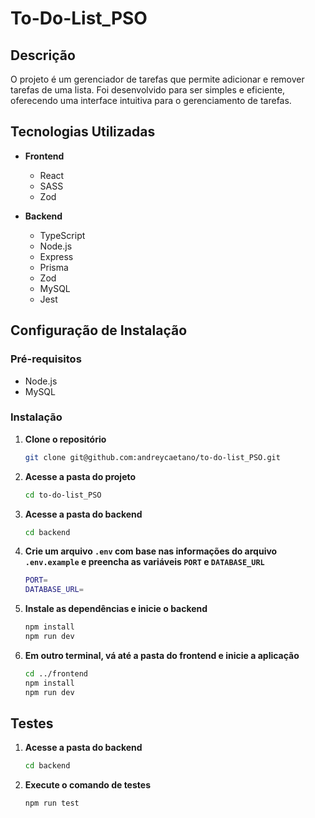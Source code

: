 # To-Do-List_PSO

## Descrição

O projeto é um gerenciador de tarefas que permite adicionar e remover tarefas de uma lista. Foi desenvolvido para ser simples e eficiente, oferecendo uma interface intuitiva para o gerenciamento de tarefas.

## Tecnologias Utilizadas

- **Frontend**
  - React
  - SASS
  - Zod

- **Backend**
  - TypeScript
  - Node.js
  - Express
  - Prisma
  - Zod
  - MySQL
  - Jest

## Configuração de Instalação

### Pré-requisitos

- Node.js
- MySQL

### Instalação

1. **Clone o repositório**
    ```bash
    git clone git@github.com:andreycaetano/to-do-list_PSO.git
    ```

2. **Acesse a pasta do projeto**
    ```bash
    cd to-do-list_PSO
    ```

3. **Acesse a pasta do backend**
    ```bash
    cd backend
    ```

4. **Crie um arquivo `.env` com base nas informações do arquivo `.env.example` e preencha as variáveis `PORT` e `DATABASE_URL`**
    ```bash
    PORT=
    DATABASE_URL=
    ```

5. **Instale as dependências e inicie o backend**
    ```bash
    npm install
    npm run dev
    ```

6. **Em outro terminal, vá até a pasta do frontend e inicie a aplicação**
    ```bash
    cd ../frontend
    npm install
    npm run dev
    ```

## Testes

1. **Acesse a pasta do backend**
    ```bash
    cd backend
    ```

2. **Execute o comando de testes**
    ```bash
    npm run test
    ```
